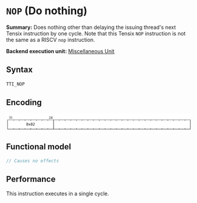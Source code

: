 # `NOP` (Do nothing)

**Summary:** Does nothing other than delaying the issuing thread's next Tensix instruction by one cycle. Note that this Tensix `NOP` instruction is not the same as a RISCV `nop` instruction.

**Backend execution unit:** [Miscellaneous Unit](MiscellaneousUnit.md)

## Syntax

```c
TTI_NOP
```

## Encoding

![](../../../Diagrams/Out/Bits32_NOP.svg)

## Functional model

```c
// Causes no effects
```

## Performance

This instruction executes in a single cycle.
